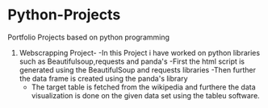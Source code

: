 # Python-Projects
Portfolio Projects based on python programming

1. Webscrapping Project-
   -In this Project i have worked on python libraries such as Beautifulsoup,requests and panda's
   -First the html script is generated using the BeautifulSoup and requests libraries
   -Then further the data frame is created using the panda's library
   - The target table is fetched from the wikipedia and furthere the data visualization is done on the given data set using the tableu software.
